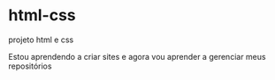 # html-css
projeto html e css


Estou aprendendo a criar sites e agora vou aprender a gerenciar meus repositórios